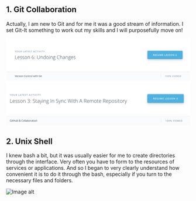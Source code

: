 ## 1. Git Collaboration

Actually, I am new to Git and for me it was a good stream of information. I set Git-It something to work out my skills and I will purposefully move on!

![Image alt](https://github.com/bulletforyou11/kottans-backend/blob/master/task_git_collaboration/1.1.png)
![Image alt](https://github.com/bulletforyou11/kottans-backend/blob/master/task_git_collaboration/1.2.png)

## 2. Unix Shell

I knew bash a bit, but it was usually easier for me to create directories through the interface. Very often you have to form to the resources of services or applications. And so I began to very clearly understand how convenient it is to do it through the bash, especially if you turn to the necessary files and folders.

![Image alt](https://github.com/bulletforyou11/kottans-backend/tree/master/task_unix_shell)

